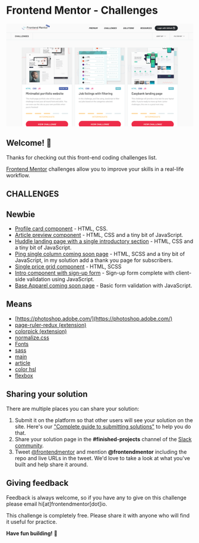 # Frontend Mentor - Challenges

![Frontend Mentor - Solutions](./design/meta-challenges.png)

## Welcome! 👋

Thanks for checking out this front-end coding challenges list.

[Frontend Mentor](https://www.frontendmentor.io) challenges allow you to improve your skills in a real-life workflow.


## CHALLENGES

## Newbie
- [Profile card component](./profile-card-component-main#README.md) - HTML, CSS.
- [Article preview component](./article-preview-component-master#README.md) - HTML, CSS and a tiny bit of JavaScript.
- [Huddle landing page with a single introductory section](./huddle-landing-page-with-single-introductory-section-master#README.md) - HTML, CSS and a tiny bit of JavaScript.
- [Ping single column coming soon page](./ping-coming-soon-page-master#README.md) - HTML, SCSS and a tiny bit of JavaScript, in my solution add a thank you page for subscribers.
- [Single price grid component](./single-price-grid-component-master#README.md) - HTML, SCSS 
- [Intro component with sign-up form](./intro-component-with-signup-form-master#README.md) - Sign-up form complete with client-side validation using JavaScript.
- [Base Apparel coming soon page](./base-apparel-coming-soon-master#README.md) - Basic form validation with JavaScript.


## Means

- [https://photoshop.adobe.com/](https://photoshop.adobe.com/)
- [page-ruler-redux (extension)](https://chrome.google.com/webstore/detail/page-ruler-redux/giejhjebcalaheckengmchjekofhhmal)
- [colorpick (extension)](https://chrome.google.com/webstore/detail/colorpick-eyedropper/ohcpnigalekghcmgcdcenkpelffpdolg)
- [normalize.css](https://necolas.github.io/normalize.css/)
- [Fonts](https://fonts.google.com/)
- [sass](https://sass-lang.com/guide)
- [main](https://developer.mozilla.org/es/docs/Web/HTML/Elemento/main)
- [article](https://developer.mozilla.org/es/docs/Web/HTML/Elemento/article/)
- [color hsl](https://developer.mozilla.org/es/docs/Web/CSS/color_value)
- [flexbox](https://css-tricks.com/snippets/css/a-guide-to-flexbox/)

## Sharing your solution

There are multiple places you can share your solution:

1. Submit it on the platform so that other users will see your solution on the site. Here's our ["Complete guide to submitting solutions"](https://medium.com/frontend-mentor/a-complete-guide-to-submitting-solutions-on-frontend-mentor-ac6384162248) to help you do that.
2. Share your solution page in the **#finished-projects** channel of the [Slack community](https://www.frontendmentor.io/slack).
3. Tweet [@frontendmentor](https://twitter.com/frontendmentor) and mention **@frontendmentor** including the repo and live URLs in the tweet. We'd love to take a look at what you've built and help share it around.

## Giving feedback

Feedback is always welcome, so if you have any to give on this challenge please email hi[at]frontendmentor[dot]io.

This challenge is completely free. Please share it with anyone who will find it useful for practice.

**Have fun building!** 🚀

